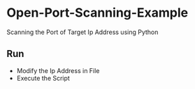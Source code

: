 # Open-Port-Scanning-Example
Scanning the Port of Target Ip Address using Python

## Run
- Modify the Ip Address in File
- Execute the Script
